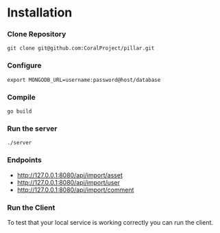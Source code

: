 # Installation

### Clone Repository

```
git clone git@github.com:CoralProject/pillar.git
```

### Configure

```
export MONGODB_URL=username:password@host/database
```

### Compile

```
go build
```
### Run the server

```
./server
```

### Endpoints

* http://127.0.0.1:8080/api/import/asset
* http://127.0.0.1:8080/api/import/user
* http://127.0.0.1:8080/api/import/comment

### Run the Client

To test that your local service is working correctly you can run the client.
